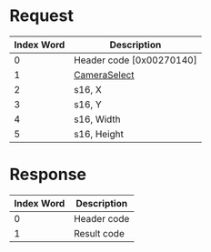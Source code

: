 # Request

| Index Word | Description                                             |
|------------|---------------------------------------------------------|
| 0          | Header code \[0x00270140\]                              |
| 1          | [CameraSelect](Camera_Services#CameraSelect "wikilink") |
| 2          | s16, X                                                  |
| 3          | s16, Y                                                  |
| 4          | s16, Width                                              |
| 5          | s16, Height                                             |

# Response

| Index Word | Description |
|------------|-------------|
| 0          | Header code |
| 1          | Result code |